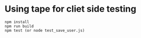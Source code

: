 # Using tape for cliet side testing

    npm install
    npm run build
    npm test (or node test_save_user.js)

